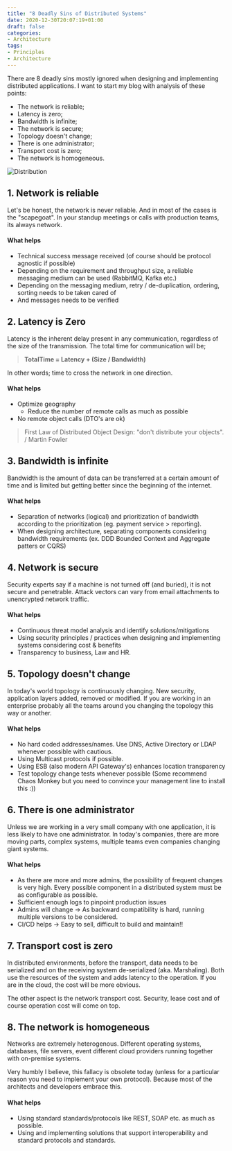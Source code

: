 ```yaml
---
title: "8 Deadly Sins of Distributed Systems"
date: 2020-12-30T20:07:19+01:00
draft: false
categories: 
- Architecture
tags:
- Principles
- Architecture
---
```


There are 8 deadly sins mostly ignored when designing and implementing distributed applications. I want to start my blog with analysis of these points:

- The network is reliable;
- Latency is zero;
- Bandwidth is infinite;
- The network is secure;
- Topology doesn't change;
- There is one administrator;
- Transport cost is zero;
- The network is homogeneous.

![Distribution](../../fallacies.jpg)

## 1. Network is reliable

Let's be honest, the network is never reliable. And in most of the cases is the "scapegoat". In your standup meetings or calls with production teams, its always network. 

#### What helps 
- Technical success message received (of course should be protocol agnostic if possible)
- Depending on the requirement and throughput size, a reliable messaging medium can be used (RabbitMQ, Kafka etc.)
- Depending on the messaging medium, retry / de-duplication, ordering, sorting needs to be taken cared of
- And messages needs to be verified 

## 2. Latency is Zero

Latency is the inherent delay present in any communication, regardless of the size of the transmission. The total time for communication will be;

> **TotalTime = Latency + (Size / Bandwidth)**

In other words; time to cross the network in one direction. 

#### What helps 
- Optimize geography 
    - Reduce the number of remote calls as much as possible
- No remote object calls (DTO's are ok)

> First Law of Distributed Object Design: "don't distribute your objects". / Martin Fowler


## 3. Bandwidth is infinite

Bandwidth is the amount of data can be transferred at a certain amount of time and is limited but getting better since the beginning of the internet. 

#### What helps 
- Separation of networks (logical) and prioritization of bandwidth according to the prioritization (eg. payment service > reporting).
- When designing architecture, separating components considering bandwidth requirements (ex. DDD Bounded Context and Aggregate patters or CQRS)

## 4. Network is secure

Security experts say if a machine is not turned off (and buried), it is not secure and penetrable. Attack vectors can vary from email attachments to unencrypted network traffic.


#### What helps 
- Continuous threat model analysis and identify solutions/mitigations
- Using security principles / practices when designing and implementing systems considering cost & benefits
- Transparency to business, Law and HR. 


## 5. Topology doesn't change

In today's world topology is continuously changing. New security, application layers added, removed or modified. If you are working in an enterprise probably all the teams around you changing the topology this way or another. 

#### What helps 
- No hard coded addresses/names. Use DNS, Active Directory or LDAP whenever possible with cautious. 
- Using Multicast protocols if possible.
- Using ESB (also modern API Gateway's) enhances location transparency
- Test topology change tests whenever possible (Some recommend Chaos Monkey but you need to convince your management line to install this :))


## 6. There is one administrator

Unless we are working in a very small company with one application, it is less likely to have one administrator. In today's companies, there are more moving parts, complex systems, multiple teams even companies changing giant systems. 


#### What helps 
- As there are more and more admins, the possibility of frequent changes is very high. Every possible component in a distributed system must be as configurable as possible. 
- Sufficient enough logs to pinpoint production issues 
- Admins will change -> As backward compatibility is hard, running multiple versions to be considered.
-  CI/CD helps -> Easy to sell, difficult to build and maintain!! 

## 7. Transport cost is zero

In distributed environments, before the transport, data needs to be serialized and on the receiving system de-serialized (aka. Marshaling). Both use the resources of the system and adds latency to the operation. If you are in the cloud, the cost will be more obvious. 

The other aspect is the network transport cost. Security, lease cost and of course operation cost will come on top. 

## 8. The network is homogeneous

Networks are extremely heterogenous. Different operating systems, databases, file servers, event different cloud providers running together with on-premise systems.  

Very humbly I believe, this fallacy is obsolete today (unless for a particular reason you need to implement your own protocol). Because most of the architects and developers embrace this. 

#### What helps 

- Using standard standards/protocols like REST, SOAP etc. as much as possible.
- Using and implementing solutions that support interoperability and standard protocols and standards.

